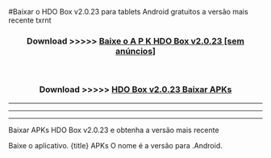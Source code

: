 #Baixar o HDO Box v2.0.23  para tablets Android gratuitos a versão mais recente txrnt


<div align="center">
<h3>Download >>>>> <a href="https://pt-web.web.app/?pt= HDO Box v2.0.23">Baixe o A P K HDO Box v2.0.23 [sem anúncios]</a></h3><br>

<h3>Download >>>>> <a href="https://pt-web.web.app/?pt= HDO Box v2.0.23">HDO Box v2.0.23 Baixar APKs</a></h3>
</div>

----------------------------------------------------------

----------------------------------------------------------

----------------------------------------------------------

Baixar APKs HDO Box v2.0.23 e obtenha a versão mais recente

Baixe o aplicativo. {title} APKs O nome é a versão para .Android.



